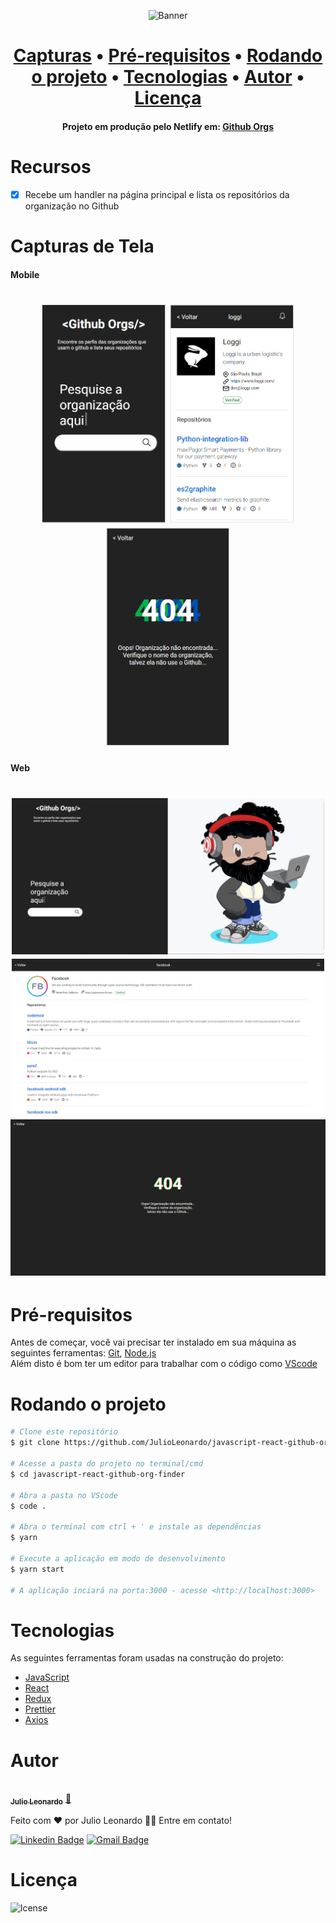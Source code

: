 <p align="center">
  <img src="https://api.netlify.com/api/v1/badges/36895b9b-53e8-4e21-b5b7-5c2940bf5891/deploy-status" alt="Banner" />
</p>

<h1 align="center">
 <a href="#capturas">Capturas</a> •
 <a href="#requisitos">Pré-requisitos</a> • 
 <a href="#rodando">Rodando o projeto</a> • 
 <a href="#tecnologias">Tecnologias</a> • 
 <a href="#autor">Autor</a> • 
 <a href="#licenc-a">Licença</a>

</h1>

<h4 align="center"> 
	Projeto em produção pelo Netlify em: <a href="https://hardcore-shirley-781fda.netlify.app/" target="_blank">Github Orgs</a>  
</h4>

# Recursos

- [x] Recebe um handler na página principal e lista os repositórios da organização no Github

<h1 id="capturas">
	Capturas de Tela
</h1>

<h4>
	Mobile
</h4>

<h1 align="center" >
  <img alt="home-mobile" title="home-mobile" src="./src/assets/img/screenshots/home-mobile.PNG" height="350" />
  <img alt="repo-mobile" title="repo-mobile" src="./src/assets/img/screenshots/repo-mobile.PNG" height="350" />
  <img alt="erro-mobile" title="erro-mobile" src="./src/assets/img/screenshots/erro-mobile.PNG" height="350" />
</h1>

<h4>
	Web
</h4>

<h1 align="center" >
  <img alt="home" title="home" src="./src/assets/img/screenshots/home-desktop.PNG" height="250" />
  <img alt="repo" title="repo" src="./src/assets/img/screenshots/repo-desktop.PNG" height="250" />
  <img alt="erro" title="erro" src="./src/assets/img/screenshots/erro-desktop.PNG" height="250" />
</h1>

<h1 id="requisitos">
	Pré-requisitos
</h1>

<p>
Antes de começar, você vai precisar ter instalado em sua máquina as seguintes ferramentas:
<a href="https://git-scm.com" target="_blank">Git</a>, <a href="https://nodejs.org/en/" target="_blank">Node.js</a> <br>
Além disto é bom ter um editor para trabalhar com o código como <a href="https://code.visualstudio.com/" target="_blank">VScode</a>
</p>

<h1 id="rodando">
	Rodando o projeto
</h1>

```bash
# Clone este repositório
$ git clone https://github.com/JulioLeonardo/javascript-react-github-org-finder

# Acesse a pasta do projeto no terminal/cmd
$ cd javascript-react-github-org-finder

# Abra a pasta no VScode
$ code .

# Abra o terminal com ctrl + ' e instale as dependências
$ yarn

# Execute a aplicação em modo de desenvolvimento
$ yarn start

# A aplicação inciará na porta:3000 - acesse <http://localhost:3000>
```

<h1 id="tecnologias">
	Tecnologias
</h1>

As seguintes ferramentas foram usadas na construção do projeto:

- [JavaScript](https://www.ecma-international.org/publications/standards/Ecma-006.htm)
- [React](https://pt-br.reactjs.org/)
- [Redux](https://redux.js.org/)
- [Prettier](https://prettier.io/)
- [Axios](https://github.com/axios/axios)

<h1 id="autor">
	Autor
</h1>

<a href="https://github.com/JulioLeonardo">
 <img style="border-radius: 50%;" src="https://i.imgur.com/5HQ9tWb.png?1" width="100px;" alt=""/>
 <br />
 <sub><b>Julio Leonardo</b></sub></a> <a href="https://github.com/JulioLeonardo" title="Julio">🚀</a>


Feito com ❤️ por Julio Leonardo 👋🏽 Entre em contato!

[![Linkedin Badge](https://img.shields.io/badge/-Julio-blue?style=flat-square&logo=Linkedin&logoColor=white&link=https://www.linkedin.com/in/JulioLeonardoCarvalho/)](https://www.linkedin.com/in/JulioLeonardoCarvalho/) 
[![Gmail Badge](https://img.shields.io/badge/-juleolica@gmail.com-c14438?style=flat-square&logo=Gmail&logoColor=white&link=mailto:juleolica@gmail.com)](mailto:juleolica@gmail.com)

<h1 id="licenc-a">
	Licença
</h1>

<img src="https://img.shields.io/badge/license-MIT-green" alt="lcense"/>
